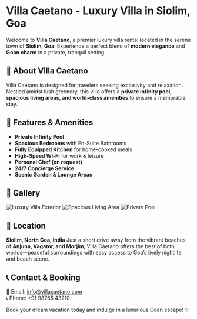 # Villa Caetano - Luxury Villa in Siolim, Goa

Welcome to **Villa Caetano**, a premier luxury villa rental located in the serene town of **Siolim, Goa**. Experience a perfect blend of **modern elegance** and **Goan charm** in a private, tranquil setting.

## 🌴 About Villa Caetano
Villa Caetano is designed for travelers seeking exclusivity and relaxation. Nestled amidst lush greenery, this villa offers a **private infinity pool, spacious living areas, and world-class amenities** to ensure a memorable stay.

## 🏡 Features & Amenities
- **Private Infinity Pool**
- **Spacious Bedrooms** with En-Suite Bathrooms
- **Fully Equipped Kitchen** for home-cooked meals
- **High-Speed Wi-Fi** for work & leisure
- **Personal Chef (on request)**
- **24/7 Concierge Service**
- **Scenic Garden & Lounge Areas**

## 📸 Gallery
![Luxury Villa Exterior](villa1.jpg)
![Spacious Living Area](villa2.jpg)
![Private Pool](villa3.jpg)

## 📍 Location
**Siolim, North Goa, India**
Just a short drive away from the vibrant beaches of **Anjuna, Vagator, and Morjim**, Villa Caetano offers the best of both worlds—peaceful surroundings with easy access to Goa’s lively nightlife and beach scene.

## 📞 Contact & Booking
📧 Email: [info@villacaetano.com](mailto:info@villacaetano.com)  
📞 Phone: +91 98765 43210

Book your dream vacation today and indulge in a luxurious Goan escape! ✨
